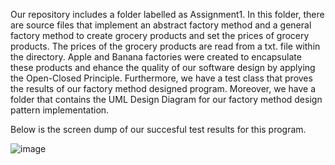 Our repository includes a folder labelled as Assignment1. In this folder, there are source files that implement an abstract factory method and a general factory method to create grocery products and set the prices of grocery products. The prices of the grocery products are read from a txt. file within the directory. Apple and Banana factories were created to encapsulate these products and ehance the quality of our software design by applying the Open-Closed Principle. Furthermore, we have a test class that proves the results of our factory method designed program. Moreover, we have a folder that contains the UML Design Diagram for our factory method design pattern implementation.

Below is the screen dump of our succesful test results for this program.

![image](https://github.com/SomyaB43/Assignment1_Group22/assets/71558928/777b90bb-4f01-4477-9788-ad6e7d431888)

